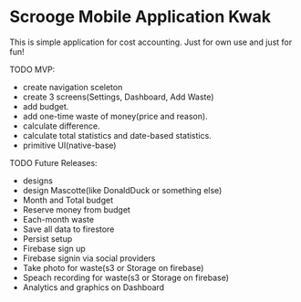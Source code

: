 # Scrooge Mobile Application Kwak

This is simple application for cost accounting. Just for own use and just for fun!

TODO MVP:
- create navigation sceleton
- create 3 screens(Settings, Dashboard, Add Waste)
- add budget.
- add one-time waste of money(price and reason).
- calculate difference.
- calculate total statistics and date-based statistics.
- primitive UI(native-base)

TODO Future Releases:
- designs
- design Mascotte(like DonaldDuck or something else)
- Month and Total budget
- Reserve money from budget
- Each-month waste
- Save all data to firestore
- Persist setup
- Firebase sign up
- Firebase signin via social providers
- Take photo for waste(s3 or Storage on firebase)
- Speach recording for waste(s3 or Storage on firebase)
- Analytics and graphics on Dashboard
